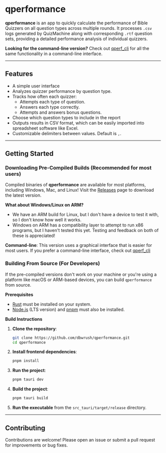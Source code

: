 # qperformance

**qperformance** is an app to quickly calculate the performance of Bible Quizzers on all question types across multiple rounds. It processes `.csv` logs generated by QuizMachine along with corresponding `.rtf` question sets, providing a detailed performance analysis of individual quizzers.

**Looking for the command-line version?** Check out [qperf_cli](https://github.com/dbwrush/qperf_cli) for all the same functionality in a command-line interface.

---

## Features

- A simple user interface
- Analyzes quizzer performance by question type.
- Tracks how often each quizzer:
  - Attempts each type of question.
  - Answers each type correctly.
  - Attempts and answers bonus questions.
- Choose which question types to include in the report
- Outputs results in CSV format, which can be easily imported into spreadsheet software like Excel.
- Customizable delimiters between values. Default is `,`.

---

## Getting Started

### Downloading Pre-Compiled Builds (Recommended for most users)

Compiled binaries of **qperformance** are available for most platforms, including Windows, Mac, and Linux!
Visit the [Releases](https://github.com/dbwrush/qperformance/releases) page to download the latest version.

**What about Windows/Linux on ARM?**
- We have an ARM build for Linux, but I don't have a device to test it with, so I don't know how well it works.
- Windows on ARM has a compatibility layer to attempt to run x86 programs, but I haven't tested this yet.
Testing and feedback on both of these is appreciated!

**Command-line**: This version uses a graphical interface that is easier for most users. If you prefer a command-line interface, check out [qperf_cli](https://github.com/dbwrush/qperf_cli)

### Building From Source (For Developers)
If the pre-compiled versions don't work on your machine or you're using a platform like macOS or ARM-based devices, you can build `qperformance` from source.

**Prerequisites**

- [Rust](https://www.rust-lang.org/tools/install) must be installed on your system.
- [Node.js](https://nodejs.org/) (LTS version) and [pnpm](https://pnpm.io/) must also be installed.

**Build Instructions**

1. **Clone the repository**:
   ```bash
   git clone https://github.com/dbwrush/qperformance.git
   cd qperformance
   ```

2. **Install frontend dependencies**:
   ```bash
   pnpm install
   ```
   
3. **Run the project**:
   ```bash
   pnpm tauri dev
   ```

4. **Build the project**:
   ```bash
   pnpm tauri build
   ```

5. **Run the executable** from the `src_tauri/target/release` directory.

---

## Contributing

Contributions are welcome! Please open an issue or submit a pull request for improvements or bug fixes.
